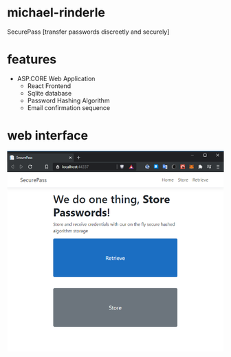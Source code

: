 # michael-rinderle
SecurePass [transfer passwords discreetly and securely]

# features

* ASP.CORE Web Application 
	* React Frontend
	* Sqlite database
	* Password Hashing Algorithm
  * Email confirmation sequence

# web interface
![Screenshot](screenshot.png)
